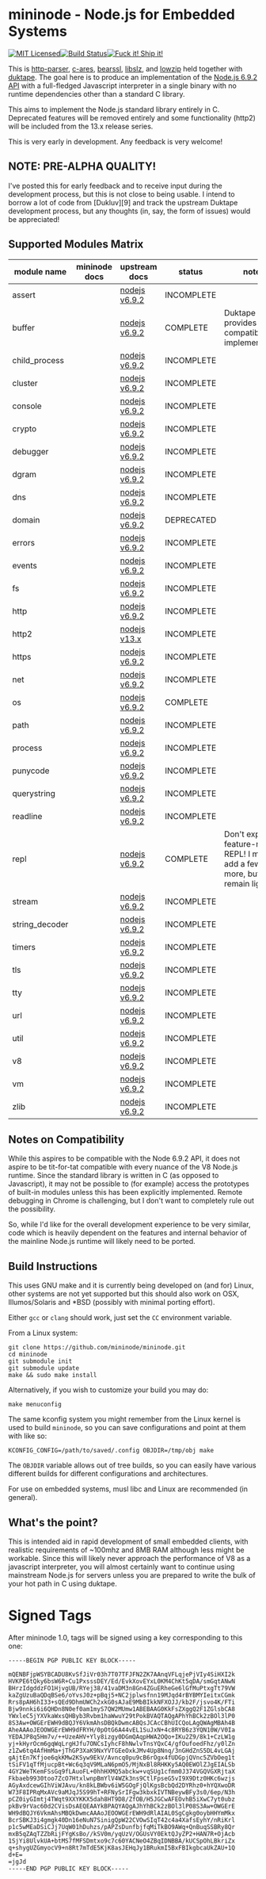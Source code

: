 # mininode - Node.js for Embedded Systems
[![MIT Licensed](https://badges.frapsoft.com/os/mit/mit.svg?v=102)](https://github.com/mininode/mininode/blob/master/LICENSE.md)[![Build Status](https://travis-ci.org/mininode/mininode.svg)](https://travis-ci.org/mininode/mininode)[![Fuck it! Ship it!](https://img.shields.io/badge/FUCK%20IT!-SHIP%20IT!-brightgreen.svg)](https://hackernoon.com/fuck-it-ship-it-905afd092547#.tnzm8yqap)

This is [http-parser][1], [c-ares][2], [bearssl][3], [libslz][4], and [lowzip][5]
held together with [duktape][6]. The goal here is to produce an implementation
of the [Node.js 6.9.2 API][7] with a full-fledged Javascript interpreter 
in a single binary with no runtime dependencies other than a standard C library.

This aims to implement the Node.js standard library entirely in C. Deprecated 
features will be removed entirely and some functionality (http2) will be 
included from the 13.x release series.

This is very early in development. Any feedback is very welcome!

## NOTE: PRE-ALPHA QUALITY!

I've posted this for early feedback and to receive input during the development 
process, but this is not close to being usable. I intend to borrow a lot of 
code from [Dukluv][9] and track the upstream Duktape development process, but 
any thoughts (in, say, the form of issues) would be appreciated!

## Supported Modules Matrix

| module name | mininode docs | upstream docs  | status  | notes |
|---|---|---|---|---|
| assert  |   | [nodejs v6.9.2](http://nodejs.org/dist/v6.9.2/docs/api/assert.html) | INCOMPLETE |   |
| buffer  |   | [nodejs v6.9.2](http://nodejs.org/dist/v6.9.2/docs/api/buffer.html) | COMPLETE  | Duktape provides a compatible implementation.  |
| child_process | | [nodejs v6.9.2](http://nodejs.org/dist/v6.9.2/docs/api/child_process.html) | INCOMPLETE |   |
| cluster  |   | [nodejs v6.9.2](http://nodejs.org/dist/v6.9.2/docs/api/cluster.html) | INCOMPLETE  |   |
| console  |   | [nodejs v6.9.2](http://nodejs.org/dist/v6.9.2/docs/api/console.html) | INCOMPLETE  |   |
| crypto  |   | [nodejs v6.9.2](http://nodejs.org/dist/v6.9.2/docs/api/crypto.html) |  INCOMPLETE |   |
| debugger  |   | [nodejs v6.9.2](http://nodejs.org/dist/v6.9.2/docs/api/debugger.html) | INCOMPLETE |   |
| dgram  |   |  [nodejs v6.9.2](http://nodejs.org/dist/v6.9.2/docs/api/dgram.html) | INCOMPLETE |   |
| dns  |   | [nodejs v6.9.2](http://nodejs.org/dist/v6.9.2/docs/api/dns.html) | INCOMPLETE |   |
| domain  |   | [nodejs v6.9.2](http://nodejs.org/dist/v6.9.2/docs/api/domain.html) | DEPRECATED |   |
| errors  |   | [nodejs v6.9.2](http://nodejs.org/dist/v6.9.2/docs/api/errors.html) | INCOMPLETE |   |
| events  |   | [nodejs v6.9.2](http://nodejs.org/dist/v6.9.2/docs/api/events.html) | INCOMPLETE |   |
| fs  |   | [nodejs v6.9.2](http://nodejs.org/dist/v6.9.2/docs/api/fs.html) | INCOMPLETE | |
| http  |   | [nodejs v6.9.2](http://nodejs.org/dist/v6.9.2/docs/api/http.html) |  INCOMPLETE |   |
| http2  |   | [nodejs v13.x](https://nodejs.org/docs/latest-v13.x/api/http2.html) |  INCOMPLETE |   |
| https  |   | [nodejs v6.9.2](http://nodejs.org/dist/v6.9.2/docs/api/https.html) |  INCOMPLETE |   |
| net  |   | [nodejs v6.9.2](http://nodejs.org/dist/v6.9.2/docs/api/net.html) |  INCOMPLETE |   |
| os  |   | [nodejs v6.9.2](http://nodejs.org/dist/v6.9.2/docs/api/os.html) | COMPLETE |   |
| path  |   | [nodejs v6.9.2](http://nodejs.org/dist/v6.9.2/docs/api/path.html) | INCOMPLETE |   |
| process  |   | [nodejs v6.9.2](http://nodejs.org/dist/v6.9.2/docs/api/process.html) | INCOMPLETE |   |
| punycode  |   | [nodejs v6.9.2](http://nodejs.org/dist/v6.9.2/docs/api/punycode.html) | INCOMPLETE |   |
| querystring  |   | [nodejs v6.9.2](http://nodejs.org/dist/v6.9.2/docs/api/querystring.html) | INCOMPLETE |   |
| readline  |   | [nodejs v6.9.2](http://nodejs.org/dist/v6.9.2/docs/api/readline.html) | INCOMPLETE  |   |
| repl  |   | [nodejs v6.9.2](http://nodejs.org/dist/v6.9.2/docs/api/repl.html) |  COMPLETE | Don't expect a feature-rich REPL! I may add a few more, but it will remain light. |
| stream  |   | [nodejs v6.9.2](http://nodejs.org/dist/v6.9.2/docs/api/stream.html) |  INCOMPLETE |   |
| string_decoder  |   | [nodejs v6.9.2](http://nodejs.org/dist/v6.9.2/docs/api/string_decoder.html) | INCOMPLETE |   |
| timers  |   | [nodejs v6.9.2](http://nodejs.org/dist/v6.9.2/docs/api/timers.html)  | INCOMPLETE |   |
| tls  |   | [nodejs v6.9.2](http://nodejs.org/dist/v6.9.2/docs/api/tls.html) | INCOMPLETE |   |
| tty  |   | [nodejs v6.9.2](http://nodejs.org/dist/v6.9.2/docs/api/tty.html) | INCOMPLETE |   |
| url  |   | [nodejs v6.9.2](http://nodejs.org/dist/v6.9.2/docs/api/url.html) | INCOMPLETE |   |
| util  |   | [nodejs v6.9.2](http://nodejs.org/dist/v6.9.2/docs/api/util.html) | INCOMPLETE |   |
| v8  |   | [nodejs v6.9.2](http://nodejs.org/dist/v6.9.2/docs/api/v8.html) | INCOMPLETE |   |
| vm  |   | [nodejs v6.9.2](http://nodejs.org/dist/v6.9.2/docs/api/vm.html) | INCOMPLETE |   |
| zlib  |   | [nodejs v6.9.2](http://nodejs.org/dist/v6.9.2/docs/api/zlib.html) | INCOMPLETE |   |

## Notes on Compatibility

While this aspires to be compatible with the Node 6.9.2 API, it does not aspire 
to be tit-for-tat compatible with every nuance of the V8 Node.js runtime. Since 
the standard library is written in C (as opposed to Javascript), it may not be 
possible to (for example) access the prototypes of built-in modules unless this 
has been explicitly implemented. Remote debugging in Chrome is challenging, but
I don't want to completely rule out the possibility.

So, while I'd like for the overall development experience to be very similar, 
code which is heavily dependent on the features and internal behavior of the 
mainline Node.js runtime will likely need to be ported.

## Build Instructions

This uses GNU make and it is currently being developed on (and for) Linux,
other systems are not yet supported but this should also work on OSX, Illumos/Solaris
and *BSD (possibly with minimal porting effort).

Either `gcc` or `clang` should work, just set the `CC` environment variable.

From a Linux system:

    git clone https://github.com/mininode/mininode.git
    cd mininode
    git submodule init
    git submodule update
    make && sudo make install

Alternatively, if you wish to customize your build you may do:

    make menuconfig

The same kconfig system you might remember from the Linux kernel is used to build 
`mininode`, so you can save configurations and point at them with like so:

    KCONFIG_CONFIG=/path/to/saved/.config OBJDIR=/tmp/obj make

The `OBJDIR` variable allows out of tree builds, so you can easily have various 
different builds for different configurations and architectures.

For use on embedded systems, musl libc and Linux are recommended (in general).

## What's the point?

This is intended aid in rapid development of small embedded clients, with 
realistic requirements of ~100mhz and 8MB RAM although less might be workable. 
Since this will likely never approach the performance of V8 as a javascript 
interpreter, you will almost certainly want to continue using mainstream 
Node.js for servers unless you are prepared to write the bulk of your hot path 
in C using duktape.

[1]: https://github.com/nodejs/http-parser.git
[2]: https://c-ares.haxx.se/
[3]: https://bearssl.org
[4]: https://github.com/haproxy/libslz
[5]: https://github.com/svaarala/lowzip
[6]: http://duktape.org
[7]: https://nodejs.org/dist/v6.9.2/docs/api/
[8]: https://github.com/creationix/dukluv/tree/master/src

# Signed Tags

After mininode 1.0, tags will be signed using a key corresponding to this one:

    -----BEGIN PGP PUBLIC KEY BLOCK-----
    
    mQENBFjpWSYBCADU8KvSfJiVr03h7T07TFJFN2ZK7AAnqVFLqjePjVIy4SiHXI2k
    HVKPE6tQky6bsW6R+Cu1PxsssDEY/Ed/EvkXovEYxL0KM4ChKt5qDA/smGqtANwN
    BHrzIdgddzFO1HjvgUB/RYej38/41vaDM3n8Gn4ZGuERheGe6lGfMuPtxgTt79VW
    kaZgUzuBaQDqBSe6/oYvsJ0z+pBqj5+NC2jplwsfnn19MJqd4rBYBMYIeitxCGmk
    Rrs8pAH6hI33+sQEd9DhmUWCh2xkG0sAJaE9MbBIkkNFXOJJ/kb2F/jsvo4K/FTi
    Bjw9nnki6i6QHDn8N0ef0am1myS7QW2MUmw1ABEBAAG0KkFsZXggQ2F1ZGlsbCA8
    YWxleC5jYXVkaWxsQHByb3Rvbm1haWwuY29tPokBVAQTAQgAPhYhBCk2zBOl3lP0
    8S3Aw+OWGErEWH9dBQJY6VkmAhsDBQkDwmcABQsJCAcCBhUICQoLAgQWAgMBAh4B
    AheAAAoJEOOWGErEWH9dFRYH/0pOtG6A44vEL1SuJxN+4c8RYB6z3YQN10W/V0Ia
    YEDAJP8q5Hm7v/++UzeAHV+Yly8izgy0DGmQAqpHWA2OQo+IKu2Z9/8k1+CzLW1g
    yj+kHyrOcm6gqWqLrgHJfu7ONCsIyhcF8hNwlvTnsYQxC4/gfOufoedFhz/y0lZn
    z1Zw6tq4AfHmMa+jThGP3XaK9NxYVTGEeOxkJMv4Up8Nnq/3nGHdZnS5DL4vLGAj
    gAjtEn7Kfjoe6qkKMw2KSyw9EkV/Avncq0pu9cB6rOgx4fUDGpjQVnc5ZVbOeg1t
    tSiFV1qTfMjucpBt+Wc6q3qV9MLaN6pmO5/MjNxBl8RHKKy5AQ0EWOlZJgEIALSb
    4GY2WeTKemFSsGq9fLAuoFL+0hhHXMQ5abckw+vqSUg1cfmm0J374VGQVGXRjtaX
    Fkbaeb9930too7ZcO7HtxlwnpBmYlV4WZk3ns9CtlFpseG5vI9X9Dtz0HKc6wzjs
    AGyAxdcewGIhViWJAvu/kn8kLBWbv6iW5GOgFjQlKgsBcbQd2DYRhz0+hYQXwoDR
    W73F8IPRqMxAVc9aMJqJ5S99hT+RFNySrIFgw3kbxkIVTNBeywBFy3s0/6ep/N3h
    pCZ0iyGImtj4TWqt9XXYKKX5dah8HT9D8/ZfOB/H5JGCwAFEOvhB5iXwC7yt0ubz
    pkBv9rVac60d2CVisDsAEQEAAYkBPAQYAQgAJhYhBCk2zBOl3lP08S3Aw+OWGErE
    WH9dBQJY6VkmAhsMBQkDwmcAAAoJEOOWGErEWH9dRlAIAL0SgCgkg0oybHHYmMkx
    BcrSBKJ3i4gmgk40Dn16eNuN7SinigQpW22CVOwSIqT42c4a4XafsEyhY/nRiKrl
    p1c5wMEaDSiCJj7UqW01hDuhzs/pAPZsDunfbjfqMiTkBO9AWq+QnBuqSSBRy8Qr
    mxB5qZAqTZZbRijFYgKsBo//kSV0m/yqUzV/OGUsVY0EktQJyZP2+HAN7R+OjAcb
    1SjYi8UlvkUA+btMS7fMFSDmtxo9c7c60YACNeO4ZBqIDNBBA/kUCSpOhLBkriZx
    q+shygUZGmyocV9+n8Rt7mTdE5KjK8asJEHqJy1BRukmI5BxFBIkgbcaUkZAU+1Q
    d+E=
    =jgJd
    -----END PGP PUBLIC KEY BLOCK-----


